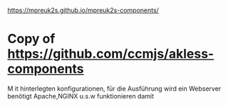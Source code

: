 https://mpreuk2s.github.io/mpreuk2s-components/
# Copy of https://github.com/ccmjs/akless-components
M it hinterlegten konfigurationen, für die Ausführung wird ein Webserver benötigt Apache,NGINX u.s.w funktionieren damit